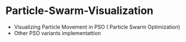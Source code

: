 # Particle-Swarm-Visualization
* Visualizing Particle Movement in PSO ( Particle Swarm Optimization)
* Other PSO variants implementattion 

